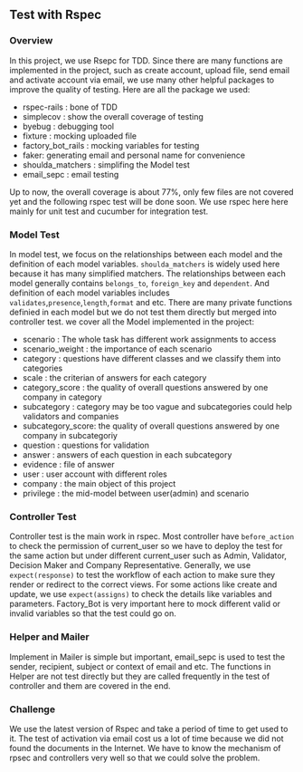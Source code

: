 ## Test with Rspec
### Overview
In this project, we use Rsepc for TDD. Since there are many functions are implemented in the project, such as create account, upload file, send email and activate account via email, we use many other helpful packages to improve the quality of testing. Here are all the package we used:
* rspec-rails : bone of TDD
* simplecov : show the overall coverage of testing
* byebug : debugging tool
* fixture : mocking uploaded file
* factory_bot_rails : mocking variables for testing
* faker: generating email and personal name for convenience
* shoulda_matchers : simplifing the Model test
* email_sepc : email testing

Up to now, the overall coverage is about 77%, only few files are not covered yet and the following rspec test will be done soon. We use rspec here here mainly for unit test and cucumber for integration test.

### Model Test
In model test, we focus on the relationships between each model and the definition of each model variables. `shoulda_matchers` is widely used here because it has many simplified matchers. 
The relationships between each model generally contains `belongs_to`, `foreign_key` and `dependent`. And definition of each model variables includes `validates`,`presence`,`length`,`format` and etc. There are many private functions definied in each model but we do not test them directly but merged into controller test.
we cover all the Model implemented in the project:
* scenario : The whole task has different work assignments to access
* scenario_weight : the importance of each scenario
* category : questions have different classes and we classify them into categories
* scale : the criterian of answers for each category
* category_score : the quality of overall questions answered by one company in category 
* subcategory : category may be too vague and subcategories could help validators and companies 
* subcategory_score: the quality of overall questions answered by one company in subcategoriy
* question : questions for validation
* answer : answers of each question in each subcategory
* evidence : file of answer
* user : user account with different roles
* company : the main object of this project
* privilege : the mid-model between user(admin) and scenario
### Controller Test
Controller test is the main work in rspec. Most controller have `before_action` to check the permission of current_user so we have to deploy the test for the same action but under different current_user such as Admin, Validator, Decision Maker and Company Representative.
Generally, we use `expect(response)` to test the workflow of each action to make sure they render or redirect to the correct views. For some actions like create and update, we use `expect(assigns)` to check the details like variables and parameters. Factory_Bot is very important here to mock different valid or invalid variables so that the test could go on. 
### Helper and Mailer
Implement in Mailer is simple but important, email_sepc is used to test the sender, recipient, subject or context of email and etc. The functions in Helper are not test directly but they are called frequently in the test of controller and them are covered in the end.
### Challenge
We use the latest version of Rspec and take a period of time to get used to it. The test of activation via email cost us a lot of time because we did not found the documents in the Internet. We have to know the mechanism of rpsec and controllers very well so that we could solve the problem.
